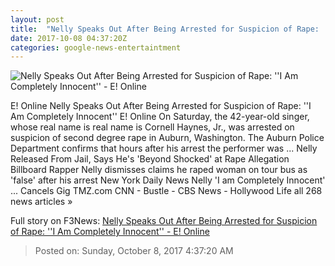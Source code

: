 ```yaml
---
layout: post
title:  "Nelly Speaks Out After Being Arrested for Suspicion of Rape: ''I Am Completely Innocent'' - E! Online"
date: 2017-10-08 04:37:20Z
categories: google-news-entertaintment
---
```


![Nelly Speaks Out After Being Arrested for Suspicion of Rape: ''I Am Completely Innocent'' - E! Online](http://akns-images.eonline.com/eol_images/Entire_Site/201797/rs_600x600-171007162151-600.nelly.ct.100717.jpg?downsize=450:*&crop=450:350;left,top)

E! Online Nelly Speaks Out After Being Arrested for Suspicion of Rape: ''I Am Completely Innocent'' E! Online On Saturday, the 42-year-old singer, whose real name is real name is Cornell Haynes, Jr., was arrested on suspicion of second degree rape in Auburn, Washington. The Auburn Police Department confirms that hours after his arrest the performer was ... Nelly Released From Jail, Says He's 'Beyond Shocked' at Rape Allegation Billboard Rapper Nelly dismisses claims he raped woman on tour bus as 'false' after his arrest New York Daily News Nelly 'I am Completely Innocent' ... Cancels Gig TMZ.com CNN - Bustle - CBS News - Hollywood Life all 268 news articles »


Full story on F3News: [Nelly Speaks Out After Being Arrested for Suspicion of Rape: ''I Am Completely Innocent'' - E! Online](http://www.f3nws.com/n/fyaZtD)

> Posted on: Sunday, October 8, 2017 4:37:20 AM
